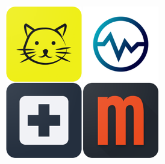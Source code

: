 <!-- ### Hi there 👋 -->

<p float="center">
  <a href="https://play.google.com/store/apps/details?id=com.w0rm1995.animearchive"><img src="image/a_round.png" alt="Anime Archive" style="width:200px;height:200px;"></a>
  <a href="https://play.google.com/store/apps/details?id=com.w0rm1995.info_gempa"><img src="image/unnamed.png" alt="Info Gempa" style="width:200px;height:200px;"></a>
  <a href="https://play.google.com/store/apps/details?id=com.w0rm1995.kada_ngalih"><img src="image/k_round.png" alt="Kada Ngalih" style="width:200px;height:200px;"></a>
  <a href="https://play.google.com/store/apps/details?id=com.w0rm1995.the_movie_wiki"><img src="image/m_round.png" alt="The Movie Wiki" style="width:200px;height:200px;"></a>
</p>

<!--
**w0rm1995/w0rm1995** is a ✨ _special_ ✨ repository because its `README.md` (this file) appears on your GitHub profile.

Here are some ideas to get you started:

- 🔭 I’m currently working on ...
- 🌱 I’m currently learning ...
- 👯 I’m looking to collaborate on ...
- 🤔 I’m looking for help with ...
- 💬 Ask me about ...
- 📫 How to reach me: ...
- 😄 Pronouns: ...
- ⚡ Fun fact: ...
-->

